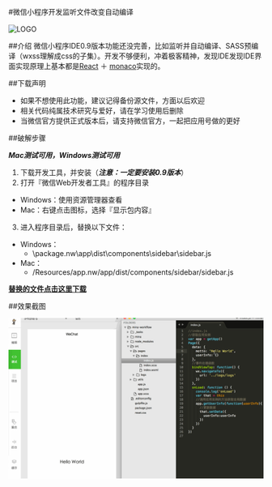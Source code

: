 #微信小程序开发监听文件改变自动编译

<img src="https://cloud.githubusercontent.com/assets/876707/18773863/cca59fae-8185-11e6-9d7b-050ba646b456.png" width = "172" height = "150" alt="LOGO" align=center />

##介绍
微信小程序IDE0.9版本功能还没完善，比如监听并自动编译、SASS预编译（wxss理解成css的子集）。开发不够便利，冲着极客精神，发现IDE发现IDE界面实现原理上基本都是[React](https://github.com/facebook/react) ＋ [monaco](https://github.com/Microsoft/monaco-editor)实现的。 

##下载声明

* 如果不想使用此功能，建议记得备份源文件，方面以后欢迎
* 相关代码纯属技术研究与爱好，请在学习使用后删除
* 当微信官方提供正式版本后，请支持微信官方，一起把应用号做的更好

##破解步骤

***Mac测试可用，Windows测试可用***

1. 下载开发工具，并安装（***注意：一定要安装0.9版本***）
2. 打开『微信Web开发者工具』的程序目录
  * Windows：使用资源管理器查看
  * Mac：右键点击图标，选择『显示包内容』
3. 进入程序目录后，替换以下文件：
  * Windows：
    * \package.nw\app\dist\components\sidebar\sidebar.js
  * Mac：
    * /Resources/app.nw/app/dist/components/sidebar/sidebar.js

  **[替换的文件点击这里下载](https://github.com/Jschyz/mina-watch-reload/archive/master.zip)**

##效果截图

![IDE](https://raw.githubusercontent.com/Jschyz/mina-watch-reload/master/watch-reload.gif)
